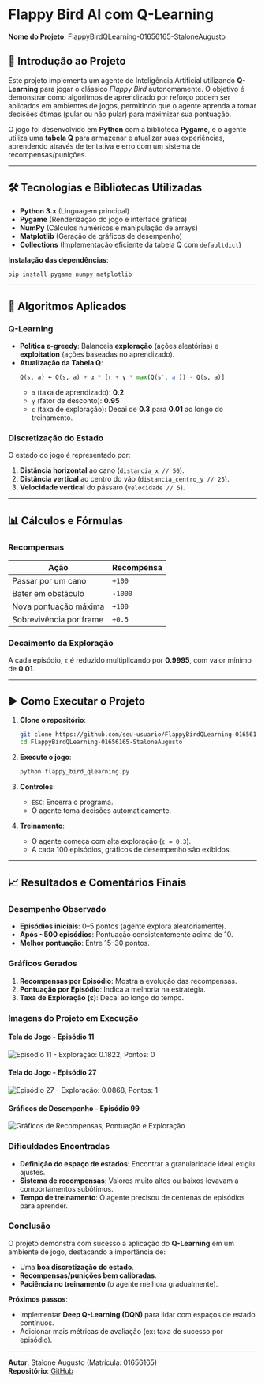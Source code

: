 # Flappy Bird AI com Q-Learning  
**Nome do Projeto**: FlappyBirdQLearning-01656165-StaloneAugusto  

## 🎯 Introdução ao Projeto  
Este projeto implementa um agente de Inteligência Artificial utilizando **Q-Learning** para jogar o clássico *Flappy Bird* autonomamente. O objetivo é demonstrar como algoritmos de aprendizado por reforço podem ser aplicados em ambientes de jogos, permitindo que o agente aprenda a tomar decisões ótimas (pular ou não pular) para maximizar sua pontuação.  

O jogo foi desenvolvido em **Python** com a biblioteca **Pygame**, e o agente utiliza uma **tabela Q** para armazenar e atualizar suas experiências, aprendendo através de tentativa e erro com um sistema de recompensas/punições.  

---

## 🛠 Tecnologias e Bibliotecas Utilizadas  
- **Python 3.x** (Linguagem principal)  
- **Pygame** (Renderização do jogo e interface gráfica)  
- **NumPy** (Cálculos numéricos e manipulação de arrays)  
- **Matplotlib** (Geração de gráficos de desempenho)  
- **Collections** (Implementação eficiente da tabela Q com `defaultdict`)  

**Instalação das dependências**:  
```bash
pip install pygame numpy matplotlib
```

---

## 🧠 Algoritmos Aplicados  
### **Q-Learning**  
- **Política ε-greedy**: Balanceia **exploração** (ações aleatórias) e **exploitation** (ações baseadas no aprendizado).  
- **Atualização da Tabela Q**:  
  ```python
  Q(s, a) ← Q(s, a) + α * [r + γ * max(Q(s', a')) - Q(s, a)]
  ```
  - `α` (taxa de aprendizado): **0.2**  
  - `γ` (fator de desconto): **0.95**  
  - `ε` (taxa de exploração): Decai de **0.3** para **0.01** ao longo do treinamento.  

### **Discretização do Estado**  
O estado do jogo é representado por:  
1. **Distância horizontal** ao cano (`distancia_x // 50`).  
2. **Distância vertical** ao centro do vão (`distancia_centro_y // 25`).  
3. **Velocidade vertical** do pássaro (`velocidade // 5`).  

---

## 📊 Cálculos e Fórmulas  
### **Recompensas**  
| Ação                     | Recompensa |  
|--------------------------|------------|  
| Passar por um cano       | `+100`     |  
| Bater em obstáculo       | `-1000`    |  
| Nova pontuação máxima    | `+100`     |  
| Sobrevivência por frame  | `+0.5`     |  

### **Decaimento da Exploração**  
A cada episódio, `ε` é reduzido multiplicando por **0.9995**, com valor mínimo de **0.01**.  

---

## ▶ Como Executar o Projeto  
1. **Clone o repositório**:  
   ```bash
   git clone https://github.com/seu-usuario/FlappyBirdQLearning-01656165-StaloneAugusto.git
   cd FlappyBirdQLearning-01656165-StaloneAugusto
   ```

2. **Execute o jogo**:  
   ```bash
   python flappy_bird_qlearning.py
   ```

3. **Controles**:  
   - `ESC`: Encerra o programa.  
   - O agente toma decisões automaticamente.  

4. **Treinamento**:  
   - O agente começa com alta exploração (`ε = 0.3`).  
   - A cada 100 episódios, gráficos de desempenho são exibidos.  

---

## 📈 Resultados e Comentários Finais  
### **Desempenho Observado**  
- **Episódios iniciais**: 0–5 pontos (agente explora aleatoriamente).  
- **Após ~500 episódios**: Pontuação consistentemente acima de 10.  
- **Melhor pontuação**: Entre 15–30 pontos.  

### **Gráficos Gerados**  
1. **Recompensas por Episódio**: Mostra a evolução das recompensas.  
2. **Pontuação por Episódio**: Indica a melhoria na estratégia.  
3. **Taxa de Exploração (ε)**: Decai ao longo do tempo.  

### **Imagens do Projeto em Execução**  

#### Tela do Jogo - Episódio 11  
![Episódio 11 - Exploração: 0.1822, Pontos: 0](./imgs/FB/FB_1.PNG)  

#### Tela do Jogo - Episódio 27  
![Episódio 27 - Exploração: 0.0868, Pontos: 1](./imgs/FB/FB_2.PNG)  

#### Gráficos de Desempenho - Episódio 99  
![Gráficos de Recompensas, Pontuação e Exploração](./imgs/FB/FB_03.PNG)  

### **Dificuldades Encontradas**  
- **Definição do espaço de estados**: Encontrar a granularidade ideal exigiu ajustes.  
- **Sistema de recompensas**: Valores muito altos ou baixos levavam a comportamentos subótimos.  
- **Tempo de treinamento**: O agente precisou de centenas de episódios para aprender.  

### **Conclusão**  
O projeto demonstra com sucesso a aplicação do **Q-Learning** em um ambiente de jogo, destacando a importância de:  
- Uma **boa discretização do estado**.  
- **Recompensas/punições bem calibradas**.  
- **Paciência no treinamento** (o agente melhora gradualmente).  

**Próximos passos**:  
- Implementar **Deep Q-Learning (DQN)** para lidar com espaços de estado contínuos.  
- Adicionar mais métricas de avaliação (ex: taxa de sucesso por episódio).  

---

**Autor**: Stalone Augusto (Matrícula: 01656165)  
**Repositório**: [GitHub](https://github.com/HardWareGCR/FlappyBirdQLearning-01656165-StaloneAugusto)
